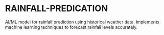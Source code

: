 # RAINFALL-PREDICATION
AI/ML model for rainfall prediction using historical weather data. Implements machine learning techniques to forecast rainfall levels accurately.
